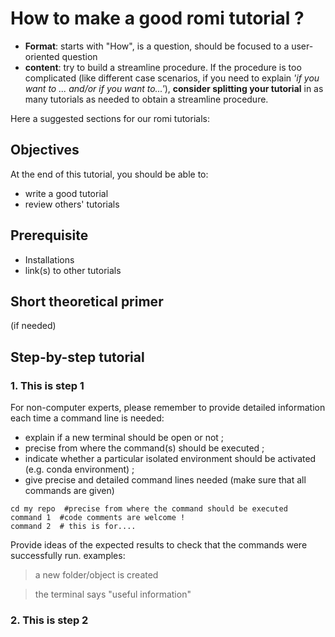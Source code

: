 # How to make a good romi tutorial ?

* **Format**: starts with "How", is a question, should be focused to a user-oriented question
* **content**: try to build a streamline procedure. If the procedure is too complicated (like different case scenarios, if you need to explain *'if you want to ... and/or if you want to...'*), **consider splitting your tutorial** in as many tutorials as needed to obtain a streamline procedure.

Here a suggested sections for our romi tutorials:

## Objectives

At the end of this tutorial, you should be able to:

* write a good tutorial
* review others' tutorials

## Prerequisite

* Installations
* link(s) to other tutorials

## Short theoretical primer

(if needed)

## Step-by-step tutorial

### 1. This is step 1

For non-computer experts, please remember to provide detailed information each time a command line is needed:

- explain if a new terminal should be open or not ;
- precise from where the command(s) should be executed ;
- indicate whether a particular isolated environment should be activated (e.g. conda environment) ;
- give precise and detailed command lines needed (make sure that all commands are given)

```shell
cd my repo  #precise from where the command should be executed
command 1  #code comments are welcome !
command 2  # this is for....
```

Provide ideas of the expected results to check that the commands were successfully run. examples:
> a new folder/object is created

> the terminal says "useful information"

### 2. This is step 2
